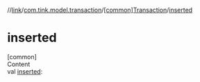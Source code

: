 //[link](../../index.md)/[com.tink.model.transaction](../index.md)/[[common]Transaction](index.md)/[inserted](inserted.md)



# inserted  
[common]  
Content  
val [inserted](inserted.md): <ERROR CLASS>  



